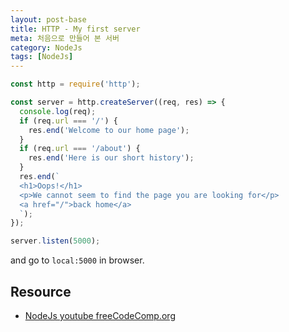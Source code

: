 ```yaml
---
layout: post-base
title: HTTP - My first server
meta: 처음으로 만들어 본 서버
category: NodeJs
tags: [NodeJs]
---
```


```js
const http = require('http');

const server = http.createServer((req, res) => {
  console.log(req);
  if (req.url === '/') {
    res.end('Welcome to our home page');
  }
  if (req.url === '/about') {
    res.end('Here is our short history');
  }
  res.end(`
  <h1>Oops!</h1>
  <p>We cannot seem to find the page you are looking for</p>
  <a href="/">back home</a>
  `);
});

server.listen(5000);
```

and go to `local:5000` in browser.

## Resource

- [NodeJs youtube freeCodeComp.org](https://www.youtube.com/watch?v=Oe421EPjeBE)
